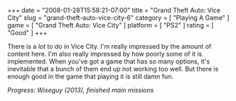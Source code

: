 +++
date = "2008-01-28T15:58:21-07:00"
title = "Grand Theft Auto: Vice City"
slug = "grand-theft-auto-vice-city-6"
category = [ "Playing A Game" ]
game = [ "Grand Theft Auto: Vice City" ]
platform = [ "PS2" ]
rating = [ "Good" ]
+++

There is a <i>lot</i> to do in Vice City.  I'm really impressed by the amount of content here.  I'm also really impressed by how poorly some of it is implemented.  When you've got a game that has so many options, it's inevitable that a bunch of them end up not working too well.  But there is enough good in the game that playing it is still damn fun.

<i>Progress: Wiseguy (2013), finished main missions</i>
